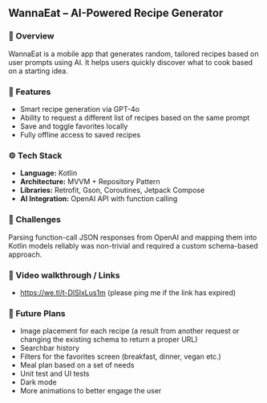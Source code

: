 ## WannaEat – AI-Powered Recipe Generator

### 🚀 Overview
WannaEat is a mobile app that generates random, tailored recipes based on user prompts using AI. It helps users quickly discover what to cook based on a starting idea.

### 🎯 Features
- Smart recipe generation via GPT-4o
- Ability to request a different list of recipes based on the same prompt
- Save and toggle favorites locally
- Fully offline access to saved recipes

### ⚙️ Tech Stack
- **Language:** Kotlin
- **Architecture:** MVVM + Repository Pattern
- **Libraries:** Retrofit, Gson, Coroutines, Jetpack Compose
- **AI Integration:** OpenAI API with function calling

### 🧠 Challenges
Parsing function-call JSON responses from OpenAI and mapping them into Kotlin models reliably was non-trivial and required a custom schema-based approach.

### 📸 Video walkthrough / Links
- https://we.tl/t-DlSIxLus1m   (please ping me if the link has expired)

### 🔮 Future Plans
- Image placement for each recipe (a result from another request or changing the existing schema to return a proper URL)
- Searchbar history
- Filters for the favorites screen (breakfast, dinner, vegan etc.)
- Meal plan based on a set of needs
- Unit test and UI tests
- Dark mode
- More animations to better engage the user 
